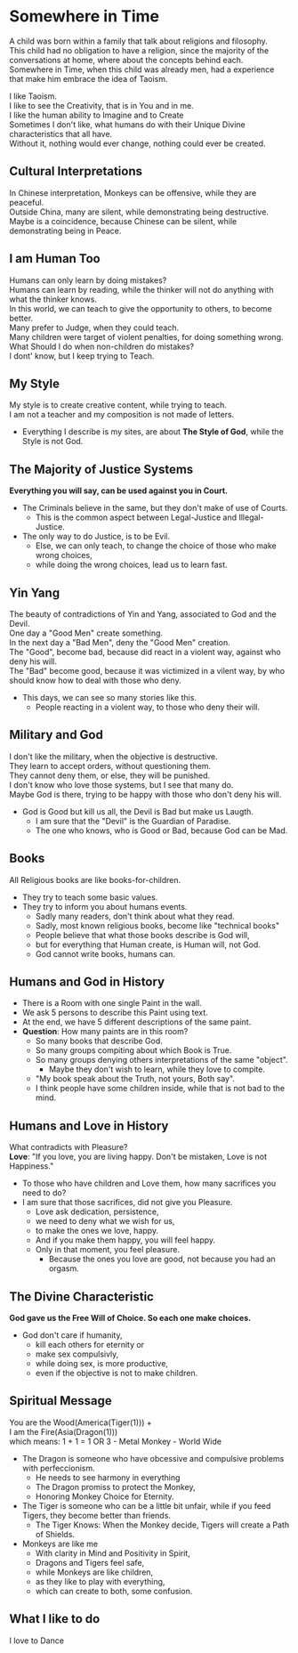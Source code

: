 # Somewhere in Time 

A child was born within a family that talk about religions and filosophy. <br>
This child had no obligation to have a religion, since the majority of the conversations at home, where about the concepts behind each. <br>
Somewhere in Time, when this child was already men, had a experience that make him embrace the idea of Taoism. <br>

I like Taoism. <br>	
I like to see the Creativity, that is in You and in me. <br>
I like the human ability to Imagine and to Create<br>
Sometimes I don't like, what humans do with their Unique Divine characteristics that all have.<br>
Without it, nothing would ever change, nothing could ever be created.<br>

## Cultural Interpretations 

In Chinese interpretation, Monkeys can be offensive, while they are peaceful.<br>
Outside China, many are silent, while demonstrating being destructive.<br>
Maybe is a coincidence, because Chinese can be silent, while demonstrating being in Peace.

## I am Human Too

Humans can only learn by doing mistakes?<br>
Humans can learn by reading, while the thinker will not do anything with what the thinker knows.<br>
In this world, we can teach to give the opportunity to others, to become better.<br>
Many prefer to Judge, when they could teach.<br>
Many children were target of violent penalties, for doing something wrong.<br>
What Should I do when non-children do mistakes?<br>
I dont' know, but I keep trying to Teach.<br>

## My Style 

My style is to create creative content, while trying to teach.<br>
I am not a teacher and my composition is not made of letters.<br>

- Everything I describe is my sites, are about **The Style of God**, while the Style is not God.

## The Majority of Justice Systems 

**Everything you will say, can be used against you in Court.**<br>

- The Criminals believe in the same, but they don't make of use of Courts.
    - This is the common aspect between Legal-Justice and Illegal-Justice.
- The only way to do Justice, is to be Evil.<br>
    - Else, we can only teach, to change the choice of those who make wrong choices, 
    - while doing the wrong choices, lead us to learn fast.


## Yin Yang 

The beauty of contradictions of Yin and Yang, associated to God and the Devil.<br>
One day a "Good Men" create something.<br>
In the next day a "Bad Men", deny the "Good Men" creation.<br>
The "Good", become bad, because did react in a violent way, against who deny his will.<br>
The "Bad" become good, because it was victimized in a vilent way, by who should know how to deal with those who deny.

- This days, we can see so many stories like this.<br>
    - People reacting in a violent way, to those who deny their will.

## Military and God

I don't like the military, when the objective is destructive.<br>
They learn to accept orders, without questioning them.<br>
They cannot deny them, or else, they will be punished.<br>
I don't know who love those systems, but I see that many do.<br>
Maybe God is there, trying to be happy with those who don't deny his will.<br>

- God is Good but kill us all, the Devil is Bad but make us Laugth.
    - I am sure that the "Devil" is the Guardian of Paradise.
    - The one who knows, who is Good or Bad, because God can be Mad.

## Books 

All Religious books are like books-for-children.<br>

- They try to teach some basic values.
- They try to inform you about humans events.
    - Sadly many readers, don't think about what they read.
    - Sadly, most known religious books, become like "technical books"
    - People believe that what those books describe is God will, 
    - but for everything that Human create, is Human will, not God. 
    - God cannot write books, humans can.

## Humans and God in History

- There is a Room with one single Paint in the wall.
- We ask 5 persons to describe this Paint using text.
- At the end, we have 5 different descriptions of the same paint.
- **Question**: How many paints are in this room?
    - So many books that describe God.
    - So many groups compiting about which Book is True.
    - So many groups denying others interpretations of the same "object".
        - Maybe they don't wish to learn, while they love to compite.
    - "My book speak about the Truth, not yours, Both say".
    - I think people have some children inside, while that is not bad to the mind.

## Humans and Love in History  

What contradicts with Pleasure?<br>	
**Love**: "If you love, you are living happy. Don't be mistaken, Love is not Happiness."

- To those who have children and Love them, how many sacrifices you need to do?
- I am sure that those sacrifices, did not give you Pleasure.
    - Love ask dedication, persistence, 
    - we need to deny what we wish for us, 
    - to make the ones we love, happy. 
    - And if you make them happy, you will feel happy.
    - Only in that moment, you feel pleasure. 
        - Because the ones you love are good, not because you had an orgasm.

## The Divine Characteristic 

**God gave us the Free Will of Choice. So each one make choices.**<br>

- God don't care if humanity, 
    - kill each others for eternity or 
    - make sex compulsivly, 
    - while doing sex, is more productive, 
    - even if the objective is not to make children.

## Spiritual Message 

You are the Wood(America(Tiger(1))) + <br>
I am the Fire(Asia(Dragon(1)))<br>
which means: 1 + 1 = 1 OR 3 - Metal Monkey - World Wide

- The Dragon is someone who have obcessive and compulsive problems with perfeccionism.
    - He needs to see harmony in everything
    - The Dragon promiss to protect the Monkey, 
    - Honoring Monkey Choice for Eternity.
- The Tiger is someone who can be a little bit unfair, while if you feed Tigers, they become better than friends.
    - The Tiger Knows: When the Monkey decide, Tigers will create a Path of Shields.
- Monkeys are like me
    - With clarity in Mind and Positivity in Spirit, 
    - Dragons and Tigers feel safe, 
    - while Monkeys are like children, 
    - as they like to play with everything, 
    - which can create to both, some confusion.

## What I like to do

I love to Dance 
